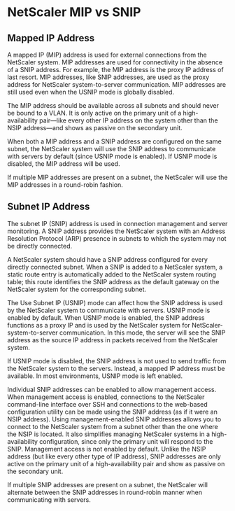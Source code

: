 # NetScaler MIP vs SNIP

## Mapped IP Address
A mapped IP (MIP) address is used for external connections from the NetScaler system. MIP addresses are used for connectivity in the absence of a SNIP address. For example, the MIP address is the proxy IP address of last resort. MIP addresses, like SNIP addresses, are used as the proxy address for NetScaler system-to-server communication. MIP addresses are still used even when the USNIP mode is globally disabled.

The MIP address should be available across all subnets and should never be bound to a VLAN. It is only active on the primary unit of a high-availability pair—like every other IP address on the system other than the NSIP address—and shows as passive on the secondary unit.

When both a MIP address and a SNIP address are configured on the same subnet, the NetScaler system will use the SNIP address to communicate with servers by default (since USNIP mode is enabled). If USNIP mode is disabled, the MIP address will be used.

If multiple MIP addresses are present on a subnet, the NetScaler will use the MIP addresses in a round-robin fashion.

## Subnet IP Address
The subnet IP (SNIP) address is used in connection management and server monitoring. A SNIP address provides the NetScaler system with an Address Resolution Protocol (ARP) presence in subnets to which the system may not be directly connected.

A NetScaler system should have a SNIP address configured for every directly connected subnet. When a SNIP is added to a NetScaler system, a static route entry is automatically added to the NetScaler system routing table; this route identifies the SNIP address as the default gateway on the NetScaler system for the corresponding subnet.

The Use Subnet IP (USNIP) mode can affect how the SNIP address is used by the NetScaler system to communicate with servers. USNIP mode is enabled by default. When USNIP mode is enabled, the SNIP address functions as a proxy IP and is used by the NetScaler system for NetScaler-system-to-server communication. In this mode, the server will see the SNIP address as the source IP address in packets received from the NetScaler system.

If USNIP mode is disabled, the SNIP address is not used to send traffic from the NetScaler system to the servers. Instead, a mapped IP address must be available. In most environments, USNIP mode is left enabled.

Individual SNIP addresses can be enabled to allow management access. When management access is enabled, connections to the NetScaler command-line interface over SSH and connections to the web-based configuration utility can be made using the SNIP address (as if it were an NSIP address). Using management-enabled SNIP addresses allows you to connect to the NetScaler system from a subnet other than the one where the NSIP is located. It also simplifies managing NetScaler systems in a high-availability configuration, since only the primary unit will respond to the SNIP. Management access is not enabled by default. Unlike the NSIP address (but like every other type of IP address), SNIP addresses are only active on the primary unit of a high-availability pair and show as passive on the secondary unit.

If multiple SNIP addresses are present on a subnet, the NetScaler will alternate between the SNIP addresses in round-robin manner when communicating with servers.

